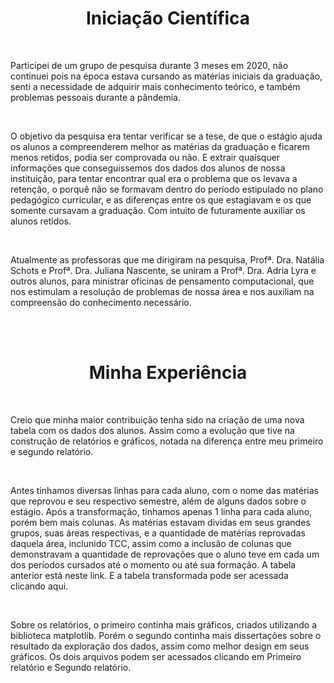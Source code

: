 <h1 align="center">
Iniciação Científica
</h1>

<br>

Participei de um grupo de pesquisa durante 3 meses em 2020, não continuei pois na época estava cursando as matérias iniciais da graduação, senti a necessidade de adquirir mais conhecimento teórico, e também problemas pessoais durante a pândemia.

<br>

O objetivo da pesquisa era tentar verificar se a tese, de que o estágio ajuda os alunos a compreenderem melhor as matérias da graduação e ficarem menos retidos, podia ser comprovada ou não. E extrair quaisquer informações que conseguissemos dos dados dos alunos de nossa instituição, para tentar encontrar qual era o problema que os levava a retenção, o porquê não se formavam dentro do período estipulado no plano pedagógico curricular, e as diferenças entre os que estagiavam e os que somente cursavam a graduação. Com intuito de futuramente auxiliar os alunos retidos.

<br>

Atualmente as professoras que me dirigiram na pesquisa, Profª. Dra. Natália Schots e Profª. Dra. Juliana Nascente, se uniram a Profª. Dra. Adria Lyra e outros alunos, para ministrar oficinas de pensamento computacional, que nos estimulam a resolução de problemas de nossa área e nos auxiliam na compreensão do conhecimento necessário.

<br>

<br>

<h1 align="center">
Minha Experiência
</h1>

<br>

Creio que minha maior contribuição tenha sido na criação de uma nova tabela com os dados dos alunos. Assim como a evolução que tive na construção de relatórios e gráficos, notada na diferença entre meu primeiro e segundo relatório.

<br>

Antes tinhamos diversas linhas para cada aluno, com o nome das matérias que reprovou e seu respectivo semestre, além de alguns dados sobre o estágio.
Após a transformação, tinhamos apenas 1 linha para cada aluno, porém bem mais colunas. As matérias estavam dividas em seus grandes grupos, suas áreas respectivas, e a quantidade de matérias reprovadas daquela área, inclunido TCC, assim como a inclusão de colunas que demonstravam a quantidade de reprovações que o aluno teve em cada um dos períodos cursados até o momento ou até sua formação.
A tabela anterior está neste link. E a tabela transformada pode ser acessada clicando aqui.

<br>

Sobre os relatórios, o primeiro continha mais gráficos, criados utilizando a biblioteca matplotlib. Porém o segundo continha mais dissertações sobre o resultado da exploração dos dados, assim como melhor design em seus gráficos.
Os dois arquivos podem ser acessados clicando em Primeiro relatório e Segundo relatório.

<br>

<br>
